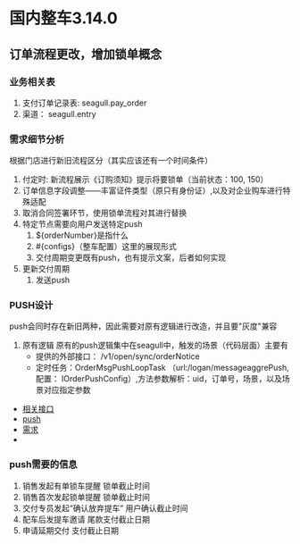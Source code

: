 # 国内整车3.14.0

## 订单流程更改，增加锁单概念

### 业务相关表
1. 支付订单记录表: seagull.pay_order
2. 渠道： seagull.entry

### 需求细节分析
根据门店进行新旧流程区分（其实应该还有一个时间条件）

1. 付定时: 新流程展示《订购须知》提示将要锁单（当前状态：100, 150）
2. 订单信息字段调整——丰富证件类型（原只有身份证）,以及对企业购车进行特殊适配
3. 取消合同签署环节，使用锁单流程对其进行替换
4. 特定节点需要向用户发送特定push
   1. ${orderNumber}是指什么
   2. #{configs}（整车配置）这里的展现形式
   3. 交付周期变更既有push，也有提示文案，后者如何实现
5. 更新交付周期
   1. 发送push

### PUSH设计
push会同时存在新旧两种，因此需要对原有逻辑进行改造，并且要"灰度"兼容

1. 原有逻辑
   原有的push逻辑集中在seagull中，触发的场景（代码层面）主要有
      - 提供的外部接口： /v1/open/sync/orderNotice
      - 定时任务：OrderMsgPushLoopTask （url:/logan/messageaggrePush, 配置： IOrderPushConfig）,方法参数解析：uid，订单号，场景，以及场景对应指定参数



- [相关接口](https://xiaopeng.feishu.cn/wiki/wikcnHcNEKnx7FdUqdQfiR4Gn3c)
- [push](https://xiaopeng.feishu.cn/docx/CmbWdr6dooN0XXx8Q0XcEhCGn7b)
- [需求](https://xiaopeng.feishu.cn/docx/VXQndG5ZmoddsuxQNv0c1GzVnAe)
- 
### push需要的信息
1. 销售发起有单锁车提醒  锁单截止时间 
2. 销售首次发起锁单提醒 锁单截止时间
3. 交付专员发起“确认放弃提车” 用户确认截止时间
4. 配车后发提车邀请 尾款支付截止日期
5. 申请延期交付 支付截止日期